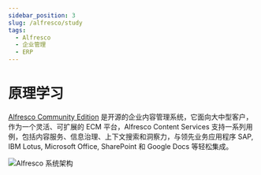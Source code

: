 ```yaml
---
sidebar_position: 3
slug: /alfresco/study
tags:
  - Alfresco
  - 企业管理
  - ERP
---
```


# 原理学习

[Alfresco Community Edition](https://www.alfresco.com/ecm-software/alfresco-community-editions) 是开源的企业内容管理系统，它面向大中型客户，作为一个灵活、可扩展的 ECM 平台，Alfresco Content Services 支持一系列用例，包括内容服务、信息治理、上下文搜索和洞察力，与领先业务应用程序 SAP, IBM Lotus, Microsoft Office, SharePoint 和 Google Docs 等轻松集成。

![Alfresco 系统架构](https://libs.websoft9.com/Websoft9/DocsPicture/zh/alfresco/alfresco-arcgui-websoft9.png)
